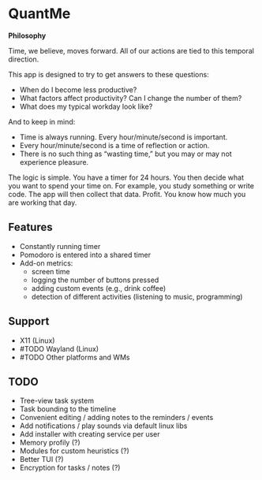 
# QuantMe

**Philosophy**

Time, we believe, moves forward. All of our actions are tied to this temporal direction.

This app is designed to try to get answers to these questions:
- When do I become less productive?
- What factors affect productivity? Can I change the number of them?
- What does my typical workday look like?

And to keep in mind:
- Time is always running. Every hour/minute/second is important.
- Every hour/minute/second is a time of reflection or action.
- There is no such thing as “wasting time,” but you may or may not experience pleasure.


The logic is simple. You have a timer for 24 hours. You then decide what you want to spend your time on.
For example, you study something or write code. The app will then collect that data.
Profit. You know how much you are working that day.


## Features

- Constantly running timer
- Pomodoro is entered into a shared timer
- Add-on metrics:
  - screen time
  - logging the number of buttons pressed
  - adding custom events (e.g., drink coffee)
  - detection of different activities (listening to music, programming)

## Support

- X11 (Linux)
- #TODO Wayland (Linux)
- #TODO Other platforms and WMs



## TODO

- Tree-view task system
- Task bounding to the timeline
- Convenient editing / adding notes to the reminders / events
- Add notifications / play sounds via default linux libs
- Add installer with creating service per user
- Memory profily (?)
- Modules for custom heuristics (?)
- Better TUI (?)
- Encryption for tasks / notes (?)
